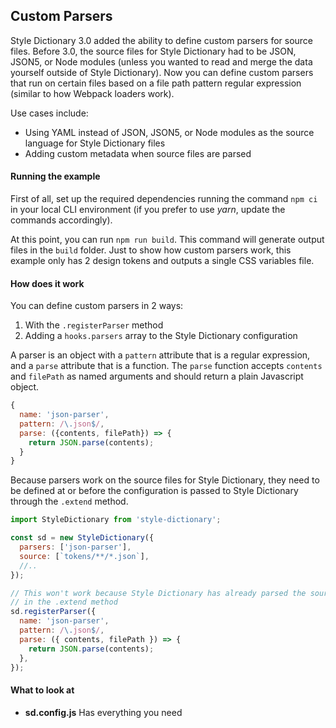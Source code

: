 ## Custom Parsers

Style Dictionary 3.0 added the ability to define custom parsers for source files. Before 3.0, the source files for Style Dictionary had to be JSON, JSON5, or Node modules (unless you wanted to read and merge the data yourself outside of Style Dictionary). Now you can define custom parsers that run on certain files based on a file path pattern regular expression (similar to how Webpack loaders work).

Use cases include:

- Using YAML instead of JSON, JSON5, or Node modules as the source language for Style Dictionary files
- Adding custom metadata when source files are parsed

#### Running the example

First of all, set up the required dependencies running the command `npm ci` in your local CLI environment (if you prefer to use _yarn_, update the commands accordingly).

At this point, you can run `npm run build`. This command will generate output files in the `build` folder. Just to show how custom parsers work, this example only has 2 design tokens and outputs a single CSS variables file.

#### How does it work

You can define custom parsers in 2 ways:

1. With the `.registerParser` method
2. Adding a `hooks.parsers` array to the Style Dictionary configuration

A parser is an object with a `pattern` attribute that is a regular expression, and a `parse` attribute that is a function. The `parse` function accepts `contents` and `filePath` as named arguments and should return a plain Javascript object.

```javascript
{
  name: 'json-parser',
  pattern: /\.json$/,
  parse: ({contents, filePath}) => {
    return JSON.parse(contents);
  }
}
```

Because parsers work on the source files for Style Dictionary, they need to be defined at or before the configuration is passed to Style Dictionary through the `.extend` method.

```javascript
import StyleDictionary from 'style-dictionary';

const sd = new StyleDictionary({
  parsers: ['json-parser'],
  source: [`tokens/**/*.json`],
  //..
});

// This won't work because Style Dictionary has already parsed the source files
// in the .extend method
sd.registerParser({
  name: 'json-parser',
  pattern: /\.json$/,
  parse: ({ contents, filePath }) => {
    return JSON.parse(contents);
  },
});
```

#### What to look at

- **sd.config.js** Has everything you need
